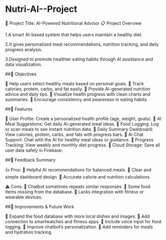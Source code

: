# Nutri-AI--Project

🧠 Project Title: AI-Powered Nutritional Advisor
📋 Project Overview

1.A smart AI-based system that helps users maintain a healthy diet.

2.It gives personalized meal recommendations, nutrition tracking, and daily progress analysis.

3.Designed to promote healthier eating habits through AI assistance and data visualization.







##🎯 Objectives 

🍏 Help users select healthy meals based on personal goals.
🍎 Track calories, protein, carbs, and fat easily.
🍊 Provide AI-generated nutrition advice and daily tips.
🍋 Visualize health progress with clean charts and summaries.
🍉 Encourage consistency and awareness in eating habits.







##🚀 Features

🍌 User Profile: Create a personalized health profile (age, weight, goals).
🍇 AI Meal Suggestions: Get daily AI-generated meal ideas.
🍓 Food Logging: Log or scan meals to see instant nutrition data.
🍍 Daily Summary Dashboard: View calories, protein, carbs, and fats with progress bars.
🥝 AI Chat Support: Chat with the AI for healthy meal ideas or guidance.
🍒 Progress Tracking: View weekly and monthly diet progress.
🍑 Cloud Storage: Save all user data safely in Firebase.








##💬 Feedback Summary

👍 Pros:
🥗 Helpful AI recommendations for balanced meals.
🍱 Clear and simple dashboard design.
🍛 Accurate calorie and nutrition calculations.

⚠️ Cons:
🥯 Chatbot sometimes repeats similar responses.
🍔 Some food items missing from the database.
🥤 Lacks integration with fitness or wearable devices.








##🧩 Improvements & Future Work

🍋 Expand the food database with more local dishes and images.
🍎 Add connection to smartwatches and fitness apps.
🍇 Include voice input for food logging.
🍉 Improve chatbot’s personalization.
🍓 Add reminders for meals and hydration tracking.

